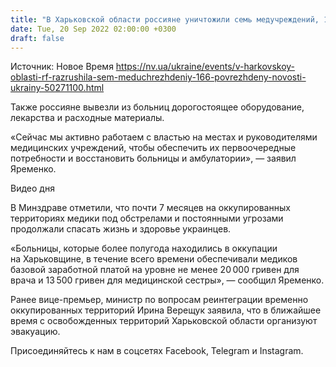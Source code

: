 ```yaml
---
title: "В Харьковской области россияне уничтожили семь медучреждений, 166 повреждены"
date: Tue, 20 Sep 2022 02:00:00 +0300
draft: false
---
```

Источник: Новое Время https://nv.ua/ukraine/events/v-harkovskoy-oblasti-rf-razrushila-sem-meduchrezhdeniy-166-povrezhdeny-novosti-ukrainy-50271100.html


Также россияне вывезли из больниц дорогостоящее оборудование, лекарства и расходные материалы.

«Сейчас мы активно работаем с властью на местах и ​​руководителями медицинских учреждений, чтобы обеспечить их первоочередные потребности и восстановить больницы и амбулатории», — заявил Яременко.

 Видео дня   

В Минздраве отметили, что почти 7 месяцев на оккупированных территориях медики под обстрелами и постоянными угрозами продолжали спасать жизнь и здоровье украинцев.

«Больницы, которые более полугода находились в оккупации на Харьковщине, в течение всего времени обеспечивали медиков базовой заработной платой на уровне не менее 20 000 гривен для врача и 13 500 гривен для медицинской сестры», — сообщил Яременко.

Ранее вице-премьер, министр по вопросам реинтеграции временно оккупированных территорий Ирина Верещук заявила, что в ближайшее время с освобожденных территорий Харьковской области организуют эвакуацию.

Присоединяйтесь к нам в соцсетях Facebook, Telegram и Instagram.
